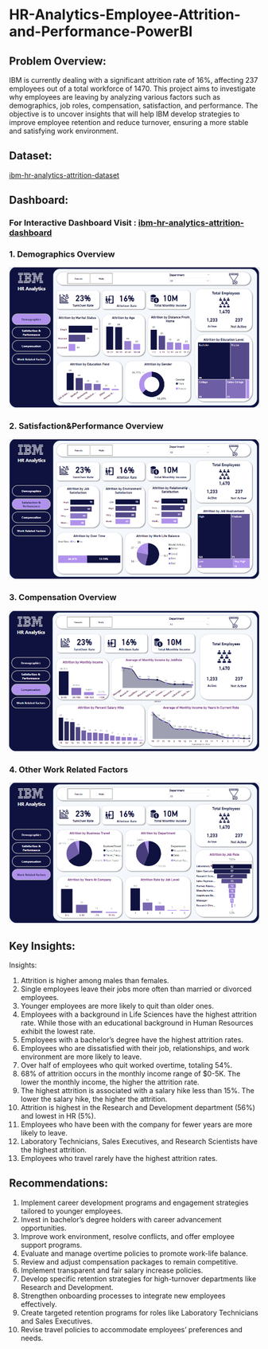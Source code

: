 # HR-Analytics-Employee-Attrition-and-Performance-PowerBI
## Problem Overview:
IBM is currently dealing with a significant attrition rate of 16%, affecting 237 employees out of a total workforce of 1470. This project aims to investigate why employees are leaving by analyzing various factors such as demographics, job roles, compensation, satisfaction, and performance. The objective is to uncover insights that will help IBM develop strategies to improve employee retention and reduce turnover, ensuring a more stable and satisfying work environment.
## Dataset:
[ibm-hr-analytics-attrition-dataset](https://www.kaggle.com/datasets/pavansubhasht/ibm-hr-analytics-attrition-dataset)
## Dashboard:
### For Interactive Dashboard Visit : [ibm-hr-analytics-attrition-dashboard](https://app.powerbi.com/view?r=eyJrIjoiNzNlMzlkYjctZTM4NC00N2FhLWI5ZDMtODgzNjE5YTI5N2I5IiwidCI6IjJhZDI5ZGJiLThjYzQtNDMxNy04NWVlLTM2Mjk2ZWRkZjI1NSJ9) 
### 1. Demographics Overview
![image](https://github.com/Shamss08/HR-Analytics-Employee-Attrition-and-Performance-PowerBI/blob/main/Dashboard1.PNG)
### 2. Satisfaction&Performance Overview
![image](https://github.com/Shamss08/HR-Analytics-Employee-Attrition-and-Performance-PowerBI/blob/main/Dashboard2.PNG)
### 3. Compensation Overview
![image](https://github.com/Shamss08/HR-Analytics-Employee-Attrition-and-Performance-PowerBI/blob/main/Dashboard3.PNG)
### 4. Other Work Related Factors
![image](https://github.com/Shamss08/HR-Analytics-Employee-Attrition-and-Performance-PowerBI/blob/main/Dashboard4.PNG)
## Key Insights:
Insights:
1. Attrition is higher among males than females.
2. Single employees leave their jobs more often than married or divorced employees.
3. Younger employees are more likely to quit than older ones.
4. Employees with a background in Life Sciences have the highest attrition rate. While those with an educational background in Human Resources exhibit the lowest rate.
5. Employees with a bachelor’s degree have the highest attrition rates.
6. Employees who are dissatisfied with their job, relationships, and work environment are more likely to leave.
7. Over half of employees who quit worked overtime, totaling 54%.
8. 68% of attrition occurs in the monthly income range of $0-5K. The lower the monthly income, the higher the attrition rate.
9. The highest attrition is associated with a salary hike less than 15%. The lower the salary hike, the higher the attrition.
10. Attrition is highest in the Research and Development department (56%) and lowest in HR (5%).
11. Employees who have been with the company for fewer years are more likely to leave.
12. Laboratory Technicians, Sales Executives, and Research Scientists have the highest attrition.
13. Employees who travel rarely have the highest attrition rates.
## Recommendations: 
1. Implement career development programs and engagement strategies tailored to younger employees.
2. Invest in bachelor’s degree holders with career advancement opportunities.
3. Improve work environment, resolve conflicts, and offer employee support programs.
4. Evaluate and manage overtime policies to promote work-life balance.
5. Review and adjust compensation packages to remain competitive. 
6. Implement transparent and fair salary increase policies.
7. Develop specific retention strategies for high-turnover departments like Research and Development.
8. Strengthen onboarding processes to integrate new employees effectively.
9. Create targeted retention programs for roles like Laboratory Technicians and Sales Executives.
10. Revise travel policies to accommodate employees’ preferences and needs.

